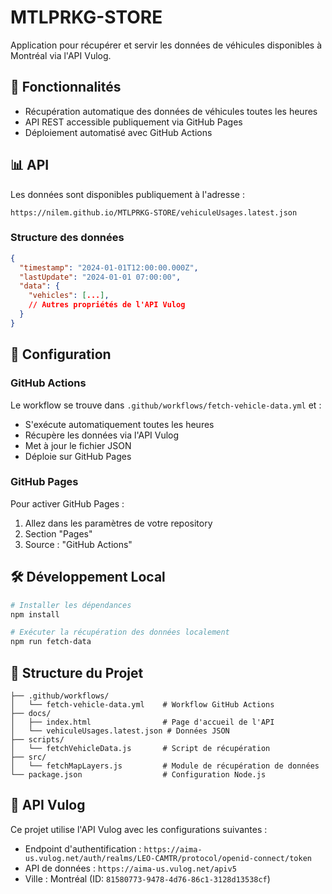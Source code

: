 # MTLPRKG-STORE

Application pour récupérer et servir les données de véhicules disponibles à Montréal via l'API Vulog.

## 🚀 Fonctionnalités

- Récupération automatique des données de véhicules toutes les heures
- API REST accessible publiquement via GitHub Pages
- Déploiement automatisé avec GitHub Actions

## 📊 API

Les données sont disponibles publiquement à l'adresse :
```
https://nilem.github.io/MTLPRKG-STORE/vehiculeUsages.latest.json
```

### Structure des données

```json
{
  "timestamp": "2024-01-01T12:00:00.000Z",
  "lastUpdate": "2024-01-01 07:00:00",
  "data": {
    "vehicles": [...],
    // Autres propriétés de l'API Vulog
  }
}
```

## 🔧 Configuration

### GitHub Actions

Le workflow se trouve dans `.github/workflows/fetch-vehicle-data.yml` et :
- S'exécute automatiquement toutes les heures
- Récupère les données via l'API Vulog
- Met à jour le fichier JSON
- Déploie sur GitHub Pages

### GitHub Pages

Pour activer GitHub Pages :
1. Allez dans les paramètres de votre repository
2. Section "Pages"
3. Source : "GitHub Actions"

## 🛠 Développement Local

```bash
# Installer les dépendances
npm install

# Exécuter la récupération des données localement
npm run fetch-data
```

## 📝 Structure du Projet

```
├── .github/workflows/
│   └── fetch-vehicle-data.yml    # Workflow GitHub Actions
├── docs/
│   ├── index.html                # Page d'accueil de l'API
│   └── vehiculeUsages.latest.json # Données JSON
├── scripts/
│   └── fetchVehicleData.js       # Script de récupération
├── src/
│   └── fetchMapLayers.js         # Module de récupération de données
└── package.json                  # Configuration Node.js
```

## 🔑 API Vulog

Ce projet utilise l'API Vulog avec les configurations suivantes :
- Endpoint d'authentification : `https://aima-us.vulog.net/auth/realms/LEO-CAMTR/protocol/openid-connect/token`
- API de données : `https://aima-us.vulog.net/apiv5`
- Ville : Montréal (ID: `81580773-9478-4d76-86c1-3128d13538cf`)
